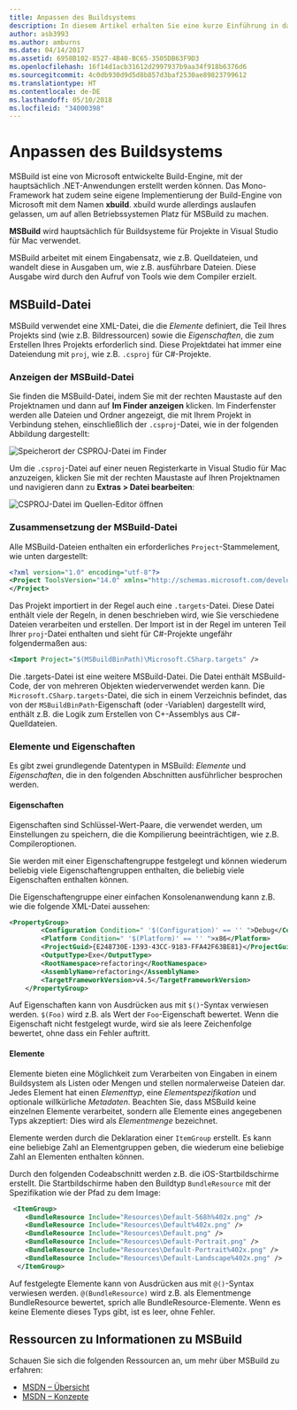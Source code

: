 ```yaml
---
title: Anpassen des Buildsystems
description: In diesem Artikel erhalten Sie eine kurze Einführung in das MSBuild-System, das von Visual Studio für Mac verwendet wird.
author: asb3993
ms.author: amburns
ms.date: 04/14/2017
ms.assetid: 6958B102-8527-4B40-BC65-3505DB63F9D3
ms.openlocfilehash: 16f14d1acb31612d2997937b9aa34f918b6376d6
ms.sourcegitcommit: 4c0db930d9d5d8b857d3baf2530ae89823799612
ms.translationtype: HT
ms.contentlocale: de-DE
ms.lasthandoff: 05/10/2018
ms.locfileid: "34000398"
---
```

# <a name="customizing-the-build-system"></a>Anpassen des Buildsystems

MSBuild ist eine von Microsoft entwickelte Build-Engine, mit der hauptsächlich .NET-Anwendungen erstellt werden können. Das Mono-Framework hat zudem seine eigene Implementierung der Build-Engine von Microsoft mit dem Namen **xbuild**. xbuild wurde allerdings auslaufen gelassen, um auf allen Betriebssystemen Platz für MSBuild zu machen.

**MSBuild** wird hauptsächlich für Buildsysteme für Projekte in Visual Studio für Mac verwendet. 

MSBuild arbeitet mit einem Eingabensatz, wie z.B. Quelldateien, und wandelt diese in Ausgaben um, wie z.B. ausführbare Dateien. Diese Ausgabe wird durch den Aufruf von Tools wie dem Compiler erzielt. 


## <a name="msbuild-file"></a>MSBuild-Datei

MSBuild verwendet eine XML-Datei, die die *Elemente* definiert, die Teil Ihres Projekts sind (wie z.B. Bildressourcen) sowie die *Eigenschaften*, die zum Erstellen Ihres Projekts erforderlich sind. Diese Projektdatei hat immer eine Dateiendung mit `proj`, wie z.B. `.csproj` für C#-Projekte. 

### <a name="viewing-the-msbuild-file"></a>Anzeigen der MSBuild-Datei

Sie finden die MSBuild-Datei, indem Sie mit der rechten Maustaste auf den Projektnamen und dann auf **Im Finder anzeigen** klicken. Im Finderfenster werden alle Dateien und Ordner angezeigt, die mit Ihrem Projekt in Verbindung stehen, einschließlich der `.csproj`-Datei, wie in der folgenden Abbildung dargestellt:

![Speicherort der CSPROJ-Datei im Finder](media/customizing-build-system-image1.png)

Um die `.csproj`-Datei auf einer neuen Registerkarte in Visual Studio für Mac anzuzeigen, klicken Sie mit der rechten Maustaste auf Ihren Projektnamen und navigieren dann zu **Extras > Datei bearbeiten**:

![CSPROJ-Datei im Quellen-Editor öffnen](media/customizing-build-system-image2.png)

### <a name="composition-of-the-msbuild-file"></a>Zusammensetzung der MSBuild-Datei

Alle MSBuild-Dateien enthalten ein erforderliches `Project`-Stammelement, wie unten dargestellt:

```xml
<?xml version="1.0" encoding="utf-8"?>
<Project ToolsVersion="14.0" xmlns="http://schemas.microsoft.com/developer/msbuild/2003">
</Project>
```

Das Projekt importiert in der Regel auch eine `.targets`-Datei. Diese Datei enthält viele der Regeln, in denen beschrieben wird, wie Sie verschiedene Dateien verarbeiten und erstellen. Der Import ist in der Regel im unteren Teil Ihrer `proj`-Datei enthalten und sieht für C#-Projekte ungefähr folgendermaßen aus:

```xml
<Import Project="$(MSBuildBinPath)\Microsoft.CSharp.targets" />
```

Die .targets-Datei ist eine weitere MSBuild-Datei. Die Datei enthält MSBuild-Code, der von mehreren Objekten wiederverwendet werden kann. Die `Microsoft.CSharp.targets`-Datei, die sich in einem Verzeichnis befindet, das von der `MSBuildBinPath`-Eigenschaft (oder -Variablen) dargestellt wird, enthält z.B. die Logik zum Erstellen von C+-Assemblys aus C#-Quelldateien.

### <a name="items-and-properties"></a>Elemente und Eigenschaften

Es gibt zwei grundlegende Datentypen in MSBuild: *Elemente* und *Eigenschaften*, die in den folgenden Abschnitten ausführlicher besprochen werden.

#### <a name="properties"></a>Eigenschaften

Eigenschaften sind Schlüssel-Wert-Paare, die verwendet werden, um Einstellungen zu speichern, die die Kompilierung beeinträchtigen, wie z.B. Compileroptionen.

Sie werden mit einer Eigenschaftengruppe festgelegt und können wiederum beliebig viele Eigenschaftengruppen enthalten, die beliebig viele Eigenschaften enthalten können. 

Die Eigenschaftengruppe einer einfachen Konsolenanwendung kann z.B. wie die folgende XML-Datei aussehen:

```xml
<PropertyGroup>
        <Configuration Condition=" '$(Configuration)' == '' ">Debug</Configuration>
        <Platform Condition=" '$(Platform)' == '' ">x86</Platform>
        <ProjectGuid>{E248730E-1393-43CC-9183-FFA42F63BE81}</ProjectGuid>
        <OutputType>Exe</OutputType>
        <RootNamespace>refactoring</RootNamespace>
        <AssemblyName>refactoring</AssemblyName>
        <TargetFrameworkVersion>v4.5</TargetFrameworkVersion>
    </PropertyGroup>
```

Auf Eigenschaften kann von Ausdrücken aus mit `$()`-Syntax verwiesen werden. `$(Foo)` wird z.B. als Wert der `Foo`-Eigenschaft bewertet. Wenn die Eigenschaft nicht festgelegt wurde, wird sie als leere Zeichenfolge bewertet, ohne dass ein Fehler auftritt.

#### <a name="items"></a>Elemente

Elemente bieten eine Möglichkeit zum Verarbeiten von Eingaben in einem Buildsystem als Listen oder Mengen und stellen normalerweise Dateien dar. Jedes Element hat einen *Elementtyp*, eine *Elementspezifikation* und optionale willkürliche *Metadaten*. Beachten Sie, dass MSBuild keine einzelnen Elemente verarbeitet, sondern alle Elemente eines angegebenen Typs akzeptiert: Dies wird als *Elementmenge* bezeichnet.

Elemente werden durch die Deklaration einer `ItemGroup` erstellt. Es kann eine beliebige Zahl an Elementgruppen geben, die wiederum eine beliebige Zahl an Elementen enthalten können. 

Durch den folgenden Codeabschnitt werden z.B. die iOS-Startbildschirme erstellt. Die Startbildschirme haben den Buildtyp `BundleResource` mit der Spezifikation wie der Pfad zu dem Image:

```xml
 <ItemGroup>
    <BundleResource Include="Resources\Default-568h%402x.png" />
    <BundleResource Include="Resources\Default%402x.png" />
    <BundleResource Include="Resources\Default.png" />
    <BundleResource Include="Resources\Default-Portrait.png" />
    <BundleResource Include="Resources\Default-Portrait%402x.png" />
    <BundleResource Include="Resources\Default-Landscape%402x.png" />
  </ItemGroup>
 ```

 Auf festgelegte Elemente kann von Ausdrücken aus mit `@()`-Syntax verwiesen werden. `@(BundleResource)` wird z.B. als Elementmenge BundleResource bewertet, sprich alle BundleResource-Elemente. Wenn es keine Elemente dieses Typs gibt, ist es leer, ohne Fehler.

## <a name="resources-for-learning-msbuild"></a>Ressourcen zu Informationen zu MSBuild

Schauen Sie sich die folgenden Ressourcen an, um mehr über MSBuild zu erfahren:

* [MSDN – Übersicht](https://msdn.microsoft.com/library/dd393574.aspx)
* [MSDN – Konzepte](https://msdn.microsoft.com/library/dd637714.aspx)
